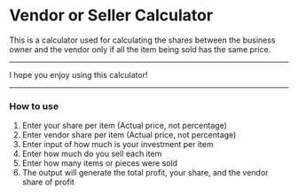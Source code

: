 # Vendor or Seller Calculator

This is a calculator used for calculating the shares between the business owner and the vendor only if all the item being sold has the same price.

---

I hope you enjoy using this calculator!

---

### How to use
1. Enter your share per item (Actual price, not percentage)
2. Enter vendor share per item (Actual price, not percentage)
3. Enter input of how much is your investment per item
4. Enter how much do you sell each item
5. Enter how many items or pieces were sold
6. The output will generate the total profit, your share, and the vendor share of profit